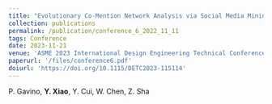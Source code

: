 ```yaml
---
title: "Evolutionary Co-Mention Network Analysis via Social Media Mining"
collection: publications
permalink: /publication/conference_6_2022_11_11
tags: Conference
date: 2023-11-21
venue: 'ASME 2023 International Design Engineering Technical Conferences & Computers and Information in Engineering Conference, Boston, MA, Aug. 20-23, 2023.'
paperurl: '/files/conference6.pdf'
doiurl: 'https://doi.org/10.1115/DETC2023-115114'
---
```

P. Gavino, **Y. Xiao**, Y. Cui, W. Chen, Z. Sha
